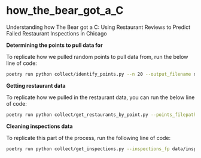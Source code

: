 # how_the_bear_got_a_C
Understanding how The Bear got a C: Using Restaurant Reviews to Predict Failed Restaurant Inspections in Chicago

**Determining the points to pull data for**

To replicate how we pulled random points to pull data from, run the below line of code:

```bash
poetry run python collect/identify_points.py --n 20 --output_filename data/points.json
```

**Getting restaurant data**

To replicate how we pulled in the restaurant data, you can run the below line of code:

```bash
poetry run python collect/get_restaurants_by_point.py --points_filepath data/test_points.json --output_filename data/test_restuarant_pull.json
```

**Cleaning inspections data**

To replicate this part of the process, run the following line of code:

```bash
poetry run python collect/get_inspections.py --inspections_fp data/inspections.parquet --restaurants_fp data/test_restaurant_pull.json
```
